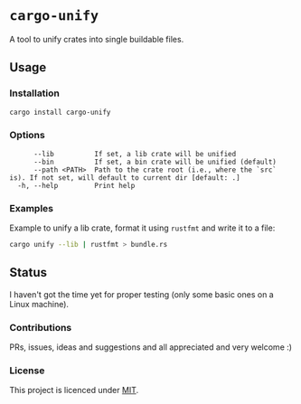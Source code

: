 # `cargo-unify`

A tool to unify crates into single buildable files.

## Usage

### Installation

```bash
cargo install cargo-unify
```

### Options

```
      --lib          If set, a lib crate will be unified
      --bin          If set, a bin crate will be unified (default)
      --path <PATH>  Path to the crate root (i.e., where the `src` is). If not set, will default to current dir [default: .]
  -h, --help         Print help
```

### Examples

Example to unify a lib crate, format it using `rustfmt` and write it to a file:

```bash
cargo unify --lib | rustfmt > bundle.rs
```

## Status

I haven't got the time yet for proper testing (only some basic ones on a Linux machine).

### Contributions

PRs, issues, ideas and suggestions and all appreciated and very welcome :)

### License

This project is licenced under [MIT](https://choosealicense.com/licenses/mit/).
